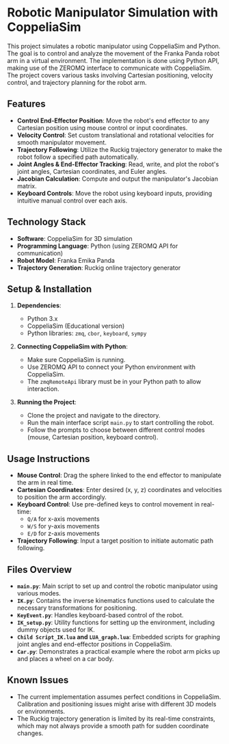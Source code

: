 # Robotic Manipulator Simulation with CoppeliaSim

This project simulates a robotic manipulator using CoppeliaSim and Python. The goal is to control and analyze the movement of the Franka Panda robot arm in a virtual environment. The implementation is done using Python API, making use of the ZEROMQ interface to communicate with CoppeliaSim. The project covers various tasks involving Cartesian positioning, velocity control, and trajectory planning for the robot arm.

## Features

- **Control End-Effector Position**: Move the robot's end effector to any Cartesian position using mouse control or input coordinates.
- **Velocity Control**: Set custom translational and rotational velocities for smooth manipulator movement.
- **Trajectory Following**: Utilize the Ruckig trajectory generator to make the robot follow a specified path automatically.
- **Joint Angles & End-Effector Tracking**: Read, write, and plot the robot's joint angles, Cartesian coordinates, and Euler angles.
- **Jacobian Calculation**: Compute and output the manipulator's Jacobian matrix.
- **Keyboard Controls**: Move the robot using keyboard inputs, providing intuitive manual control over each axis.

## Technology Stack

- **Software**: CoppeliaSim for 3D simulation
- **Programming Language**: Python (using ZEROMQ API for communication)
- **Robot Model**: Franka Emika Panda
- **Trajectory Generation**: Ruckig online trajectory generator

## Setup & Installation

1. **Dependencies**:
   - Python 3.x
   - CoppeliaSim (Educational version)
   - Python libraries: `zmq`, `cbor`, `keyboard`, `sympy`

2. **Connecting CoppeliaSim with Python**:
   - Make sure CoppeliaSim is running.
   - Use ZEROMQ API to connect your Python environment with CoppeliaSim.
   - The `zmqRemoteApi` library must be in your Python path to allow interaction.

3. **Running the Project**:
   - Clone the project and navigate to the directory.
   - Run the main interface script `main.py` to start controlling the robot.
   - Follow the prompts to choose between different control modes (mouse, Cartesian position, keyboard control).

## Usage Instructions

- **Mouse Control**: Drag the sphere linked to the end effector to manipulate the arm in real time.
- **Cartesian Coordinates**: Enter desired (x, y, z) coordinates and velocities to position the arm accordingly.
- **Keyboard Control**: Use pre-defined keys to control movement in real-time:
  - `Q/A` for x-axis movements
  - `W/S` for y-axis movements
  - `E/D` for z-axis movements
- **Trajectory Following**: Input a target position to initiate automatic path following.

## Files Overview

- **`main.py`**: Main script to set up and control the robotic manipulator using various modes.
- **`IK.py`**: Contains the inverse kinematics functions used to calculate the necessary transformations for positioning.
- **`KeyEvent.py`**: Handles keyboard-based control of the robot.
- **`IK_setup.py`**: Utility functions for setting up the environment, including dummy objects used for IK.
- **`Child Script_IK.lua` and `LUA_graph.lua`**: Embedded scripts for graphing joint angles and end-effector positions in CoppeliaSim.
- **`Car.py`**: Demonstrates a practical example where the robot arm picks up and places a wheel on a car body.

## Known Issues

- The current implementation assumes perfect conditions in CoppeliaSim. Calibration and positioning issues might arise with different 3D models or environments.
- The Ruckig trajectory generation is limited by its real-time constraints, which may not always provide a smooth path for sudden coordinate changes.


